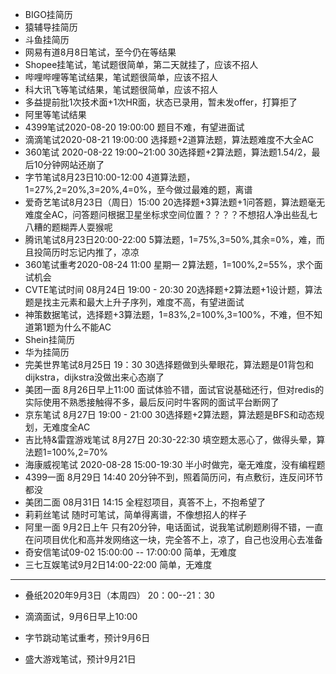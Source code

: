 * BIGO挂简历  
* 猿辅导挂简历  
* 斗鱼挂简历  
* 网易有道8月8日笔试，至今仍在等结果  
* Shopee挂笔试，笔试题很简单，第二天就挂了，应该不招人  
* 哔哩哔哩等笔试结果，笔试题很简单，应该不招人   
* 科大讯飞等笔试结果，笔试题很简单，应该不招人   
* 多益提前批1次技术面+1次HR面，状态已录用，暂未发offer，打算拒了  
* 阿里等笔试结果  
* 4399笔试2020-08-20 19:00:00  题目不难，有望进面试  
* 滴滴笔试2020-08-21 19:00:00  选择题+2道算法题，算法题难度不大全AC  
* 360笔试 2020-08-22 19:00~21:00  30选择题+2算法题，算法题1.54/2，最后10分钟网站还崩了  
* 字节笔试8月23日10:00-12:00  4道算法题，1=27%,2=20%,3=20%,4=0%，至今做过最难的题，离谱  
* 爱奇艺笔试8月23日（周日）15:00  20选择题+3算法题+1问答题，算法题毫无难度全AC，问答题问根据卫星坐标求空间位置？？？？不想招人净出些乱七八糟的题糊弄人耍猴呢   
* 腾讯笔试8月23日20:00-22:00 5算法题，1=75%,3=50%,其余=0%，难，而且投简历时忘记内推了，凉凉  
* 360笔试重考2020-08-24 11:00 星期一  2算法题，1=100%,2=55%，求个面试机会  
* CVTE笔试时间 08月24日 19:00 - 20:30   20选择题+2算法题+1设计题，算法题是找主元素和最大上升子序列，难度不高，有望进面试  
* 神策数据笔试，选择题+3算法题，1=83%,2=100%,3=100%，不难，但不知道第1题为什么不能AC   
* Shein挂简历   
* 华为挂简历  
* 完美世界笔试8月25日 19：30  30选择题做到头晕眼花，算法题是01背包和dijkstra，dijkstra没做出来心态崩了   
* 美团一面 8月26日早上11:00  面试体验不错，面试官说基础还行，但对redis的实际使用不熟悉接触得不多，最后反问时牛客网的面试平台断网了       
* 京东笔试  8月27日 19:00 - 21:00 30选择题+2算法题，算法题是BFS和动态规划，无难度全AC   
* 吉比特&雷霆游戏笔试 8月27日  20:30-22:30   填空题太恶心了，做得头晕，算法题1=100%,2=70%     
* 海康威视笔试 2020-08-28 15:00-19:30  半小时做完，毫无难度，没有编程题    
* 4399一面 8月29日 14:40   20分钟不到，照着简历问，有点敷衍，连反问环节都没    
* 美团二面 08月31日 14:15   全程怼项目，真答不上，不抱希望了   
* 莉莉丝笔试 随时可笔试，简单得离谱，不像想招人的样子   
* 阿里一面 9月2日上午  只有20分钟，电话面试，说我笔试刷题刷得不错，一直在问项目优化和高并发网络这一块，完全答不上，凉了，自己也没用心去准备   
* 奇安信笔试09-02 15:00:00 -- 17:00:00  简单，无难度   
* 三七互娱笔试9月2日14:00-22:00   简单，无难度   

--------------------------------------------------  

* 叠纸2020年9月3日（本周四） 20：00--21：30  
* 滴滴面试，9月6日早上10:00


* 字节跳动笔试重考，预计9月6日
* 盛大游戏笔试，预计9月21日
